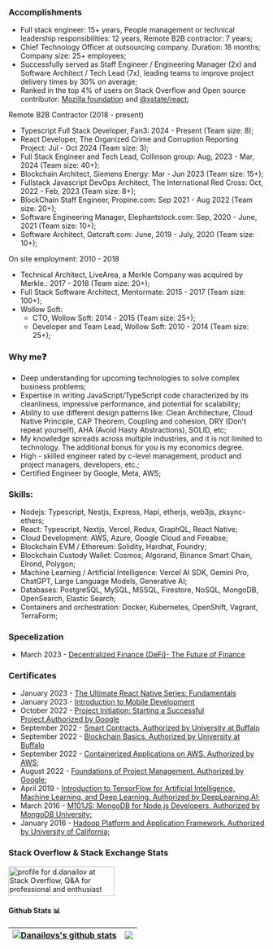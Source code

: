 ### Accomplishments

- Full stack engineer: 15+ years, People management or technical leadership responsibilities: 12 years, Remote B2B contractor: 7 years;
- Chief Technology Officer at outsourcing company. Duration: 18 months; Company size: 25+ employees;
- Successfully served as Staff Engineer / Engineering Manager (2x) and Software Architect / Tech Lead (7x), leading teams to improve project delivery times by 30% on average;
- Ranked in the top 4% of users on Stack Overflow and Open source contributor: [Mozilla foundation](https://github.com/firefox-devtools/debugger/pulls?q=is%3Apr+is%3Aclosed+author%3Adimitardanailov) and [@xstate/react](https://github.com/firefox-devtools/debugger/pulls?q=is%3Apr+is%3Aclosed+author%3Adimitardanailov);

Remote B2B Contractor (2018 - present)
- Typescript Full Stack Developer, Fan3: 2024 - Present (Team size: 8);
- React Developer, The Organized Crime and Corruption Reporting Project: Jul - Oct 2024 (Team size: 3);
- Full Stack Engineer and Tech Lead, Collinson group: Aug, 2023 - Mar, 2024 (Team size: 40+);
- Blockchain Architect, Siemens Energy: Mar - Jun 2023 (Team size: 15+);
- Fullstack Javascript DevOps Architect, The International Red Cross: Oct, 2022 - Feb, 2023 (Team size: 8+);
- BlockChain Staff Engineer, Propine.com: Sep 2021 - Aug 2022 (Team size: 20+);
- Software Engineering Manager, Elephantstock.com: Sep, 2020 - June, 2021 (Team size: 10+);
- Software Architect, Getcraft.com: June, 2019 - July, 2020 (Team size: 10+);

On site employment: 2010 - 2018
- Technical Architect, LiveArea, a Merkle Company was acquired by Merkle.: 2017 - 2018 (Team size: 20+);
- Full Stack Software Architect, Mentormate: 2015 - 2017 (Team size: 100+);
- Wollow Soft:
  - CTO, Wollow Soft: 2014 - 2015 (Team size: 25+);
  - Developer and Team Lead, Wollow Soft: 2010 - 2014 (Team size: 25+);

### Why me❓

- Deep understanding for upcoming technologies to solve complex business problems;
- Expertise in writing JavaScript/TypeScript code characterized by its cleanliness, impressive performance, and potential for scalability;
- Ability to use different design patterns like: Clean Architecture, Cloud Native Principle, CAP Theorem, Coupling and cohesion, DRY (Don't repeat yourself), AHA (Avoid Hasty Abstractions), SOLID, etc; 
- My knowledge spreads across multiple industries, and it is not limited to technology. The additional bonus for you is my economics degree. 
- High - skilled engineer rated by c-level management, product and project managers, developers, etc.;
- Certified Engineer by Google, Meta, AWS;

### Skills:
- Nodejs: Typescript, Nestjs, Express, Hapi, etherjs, web3js, zksync-ethers;
- React: Typescript, Nextjs, Vercel, Redux, GraphQL, React Native;
- Cloud Development: AWS, Azure, Google Cloud and Fireabse;
- Blockchain EVM / Ethereum: Solidity, Hardhat, Foundry;
- Blockchain Custody Wallet: Cosmos, Algorand, Binance Smart Chain, Elrond, Polygon;
- Machine Learning / Artificial Intelligence: Vercel AI SDK, Gemini Pro, ChatGPT, Large Language Models, Generative AI;
- Databases: PostgreSQL, MySQL, MSSQL, Firestore, NoSQL, MongoDB, OpenSearch, Elastic Search;
- Containers and orchestration: Docker, Kubernetes, OpenShift, Vagrant, TerraForm;          

### Specelization

- March 2023 - [Decentralized Finance (DeFi)- The Future of Finance](<https://github.com/dimitardanailov/ddanailov/blob/master/certificates/Decentralized%20Finance%20(DeFi)-%20The%20Future%20of%20Finance.pdf>)

### Certificates

- January 2023 - [The Ultimate React Native Series: Fundamentals](https://codewithmosh.com/courses/887220/certificate)
- January 2023 - [Introduction to Mobile Development](https://coursera.org/share/2557b7128d988426768e32870a58a085)
- October 2022 - [Project Initiation: Starting a Successful Project.Authorized by Google](https://coursera.org/share/4bde15f65b72b7ea5624bed1f3ebebd3)
- September 2022 - [Smart Contracts. Authorized by University at Buffalo](https://coursera.org/share/a0776edc92595b61be8f9d49ebe535f0)
- September 2022 - [Blockchain Basics. Authorized by University at Buffalo](https://coursera.org/share/d8f9cf3cdfab46a79590f1c173d8336a)
- September 2022 - [Containerized Applications on AWS. Authorized by AWS;](https://coursera.org/share/fddab19f00937c844b2cdf357102a365)
- August 2022 - [Foundations of Project Management. Authorized by Google;](https://coursera.org/share/523871c5f5c5819beed1a81f64986c6f)
- April 2019 - [Introduction to TensorFlow for Artificial Intelligence, Machine Learning, and Deep Learning. Authorized by DeepLearning.AI;](https://www.coursera.org/account/accomplishments/verify/D4RCDH33T3C3)
- March 2016 - [M101JS: MongoDB for Node.js Developers. Authorized by MongoDB University;](https://university.mongodb.com/course_completion/9ca5d4d6826747d7a7a7875914a1f51e)
- January 2016 - [Hadoop Platform and Application Framework. Authorized by University of California;](https://www.coursera.org/account/accomplishments/verify/LYRPNBF53X55)

### Stack Overflow & Stack Exchange Stats

<a href="https://stackoverflow.com/users/609707/d-danailov"><img src="https://stackoverflow.com/users/flair/609707.png" width="208" height="58" alt="profile for d.danailov at Stack Overflow, Q&amp;A for professional and enthusiast programmers" title="profile for d.danailov at Stack Overflow, Q&amp;A for professional and enthusiast programmers"></a>

#### Github Stats 📊

| [![Danailovs's github stats](https://github-readme-stats.vercel.app/api?username=dimitardanailov)](https://github.com/anuraghazra/github-readme-stats) | <a href="https://github.com/anuraghazra/github-readme-stats"><img align="center" src="https://github-readme-stats.vercel.app/api/top-langs/?username=dimitardanailov&layout=compact&theme=buefy&hide_border=true" /></a> |
| ------------- | ------------- |
